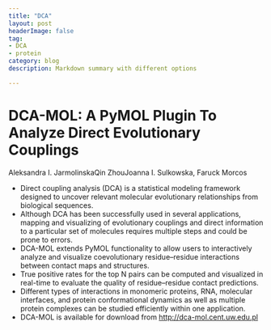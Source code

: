 ```yaml
---
title: "DCA"
layout: post
headerImage: false
tag:
- DCA
- protein
category: blog
description: Markdown summary with different options

---
```


# DCA-MOL: A PyMOL Plugin To Analyze Direct Evolutionary Couplings

Aleksandra I. JarmolinskaQin ZhouJoanna I. Sulkowska, Faruck Morcos

- Direct coupling analysis (DCA) is a statistical modeling framework designed to uncover relevant molecular evolutionary relationships from biological sequences.
- Although DCA has been successfully used in several applications, mapping and visualizing of evolutionary couplings and direct information to a particular set of molecules requires multiple steps and could be prone to errors.
- DCA-MOL extends PyMOL functionality to allow users to interactively analyze and visualize coevolutionary residue–residue interactions between contact maps and structures.
- True positive rates for the top N pairs can be computed and visualized in real-time to evaluate the quality of residue–residue contact predictions.
- Different types of interactions in monomeric proteins, RNA, molecular interfaces, and protein conformational dynamics as well as multiple protein complexes can be studied efficiently within one application.
- DCA-MOL is available for download from http://dca-mol.cent.uw.edu.pl
